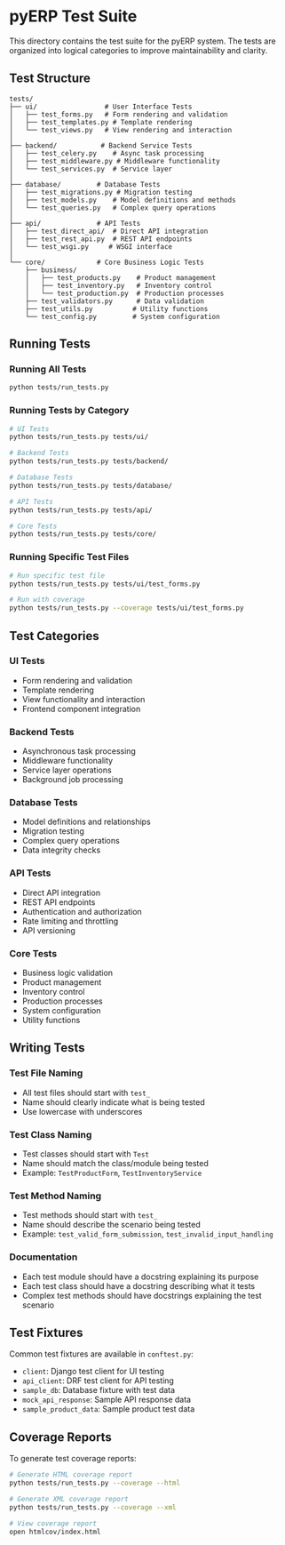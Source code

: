 # pyERP Test Suite

This directory contains the test suite for the pyERP system. The tests are organized into logical categories to improve maintainability and clarity.

## Test Structure

```
tests/
├── ui/                 # User Interface Tests
│   ├── test_forms.py   # Form rendering and validation
│   ├── test_templates.py # Template rendering
│   └── test_views.py   # View rendering and interaction
│
├── backend/           # Backend Service Tests
│   ├── test_celery.py    # Async task processing
│   ├── test_middleware.py # Middleware functionality
│   └── test_services.py  # Service layer
│
├── database/         # Database Tests
│   ├── test_migrations.py # Migration testing
│   ├── test_models.py    # Model definitions and methods
│   └── test_queries.py   # Complex query operations
│
├── api/              # API Tests
│   ├── test_direct_api/  # Direct API integration
│   ├── test_rest_api.py  # REST API endpoints
│   └── test_wsgi.py     # WSGI interface
│
└── core/             # Core Business Logic Tests
    ├── business/
    │   ├── test_products.py    # Product management
    │   ├── test_inventory.py   # Inventory control
    │   └── test_production.py  # Production processes
    ├── test_validators.py      # Data validation
    ├── test_utils.py          # Utility functions
    └── test_config.py         # System configuration
```

## Running Tests

### Running All Tests
```bash
python tests/run_tests.py
```

### Running Tests by Category
```bash
# UI Tests
python tests/run_tests.py tests/ui/

# Backend Tests
python tests/run_tests.py tests/backend/

# Database Tests
python tests/run_tests.py tests/database/

# API Tests
python tests/run_tests.py tests/api/

# Core Tests
python tests/run_tests.py tests/core/
```

### Running Specific Test Files
```bash
# Run specific test file
python tests/run_tests.py tests/ui/test_forms.py

# Run with coverage
python tests/run_tests.py --coverage tests/ui/test_forms.py
```

## Test Categories

### UI Tests
- Form rendering and validation
- Template rendering
- View functionality and interaction
- Frontend component integration

### Backend Tests
- Asynchronous task processing
- Middleware functionality
- Service layer operations
- Background job processing

### Database Tests
- Model definitions and relationships
- Migration testing
- Complex query operations
- Data integrity checks

### API Tests
- Direct API integration
- REST API endpoints
- Authentication and authorization
- Rate limiting and throttling
- API versioning

### Core Tests
- Business logic validation
- Product management
- Inventory control
- Production processes
- System configuration
- Utility functions

## Writing Tests

### Test File Naming
- All test files should start with `test_`
- Name should clearly indicate what is being tested
- Use lowercase with underscores

### Test Class Naming
- Test classes should start with `Test`
- Name should match the class/module being tested
- Example: `TestProductForm`, `TestInventoryService`

### Test Method Naming
- Test methods should start with `test_`
- Name should describe the scenario being tested
- Example: `test_valid_form_submission`, `test_invalid_input_handling`

### Documentation
- Each test module should have a docstring explaining its purpose
- Each test class should have a docstring describing what it tests
- Complex test methods should have docstrings explaining the test scenario

## Test Fixtures

Common test fixtures are available in `conftest.py`:

- `client`: Django test client for UI testing
- `api_client`: DRF test client for API testing
- `sample_db`: Database fixture with test data
- `mock_api_response`: Sample API response data
- `sample_product_data`: Sample product test data

## Coverage Reports

To generate test coverage reports:

```bash
# Generate HTML coverage report
python tests/run_tests.py --coverage --html

# Generate XML coverage report
python tests/run_tests.py --coverage --xml

# View coverage report
open htmlcov/index.html
```
